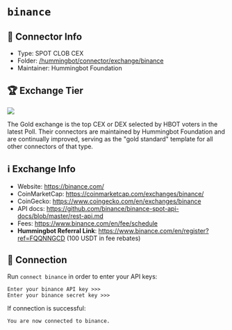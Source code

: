 # `binance`

## 📁 Connector Info

* Type: SPOT CLOB CEX
* Folder: [/hummingbot/connector/exchange/binance](https://github.com/hummingbot/hummingbot/tree/master/hummingbot/connector/exchange/binance)
* Maintainer: Hummingbot Foundation

## 🏆 Exchange Tier

![](https://img.shields.io/static/v1?label=Hummingbot&message=GOLD&color=yellow)

The Gold exchange is the top CEX or DEX selected by HBOT voters in the latest Poll. Their connectors are maintained by Hummingbot Foundation and are continually improved, serving as the "gold standard" template for all other connectors of that type.

## ℹ️ Exchange Info

* Website: https://binance.com/
* CoinMarketCap: https://coinmarketcap.com/exchanges/binance/
* CoinGecko: https://www.coingecko.com/en/exchanges/binance
* API docs: <https://github.com/binance/binance-spot-api-docs/blob/master/rest-api.md>
* Fees: <https://www.binance.com/en/fee/schedule>
* **Hummingbot Referral Link**: https://www.binance.com/en/register?ref=FQQNNGCD (100 USDT in fee rebates)

## 🔑 Connection

Run `connect binance` in order to enter your API keys:

```
Enter your binance API key >>>
Enter your binance secret key >>>
```

If connection is successful:

```
You are now connected to binance.
```
